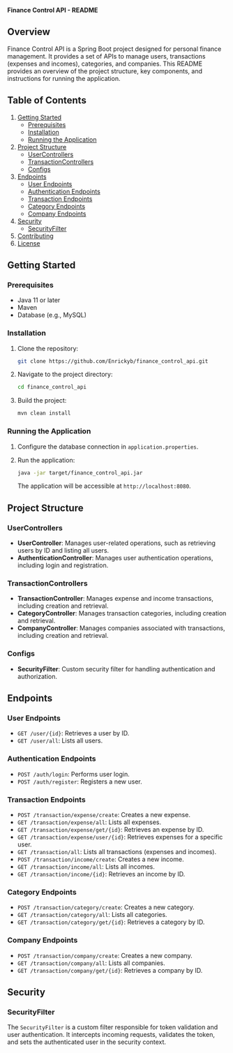 **Finance Control API - README**

## Overview

Finance Control API is a Spring Boot project designed for personal finance management. It provides a set of APIs to manage users, transactions (expenses and incomes), categories, and companies. This README provides an overview of the project structure, key components, and instructions for running the application.

## Table of Contents

1. [Getting Started](#getting-started)
    - [Prerequisites](#prerequisites)
    - [Installation](#installation)
    - [Running the Application](#running-the-application)
2. [Project Structure](#project-structure)
    - [UserControllers](#usercontrollers)
    - [TransactionControllers](#transactioncontrollers)
    - [Configs](#configs)
3. [Endpoints](#endpoints)
    - [User Endpoints](#user-endpoints)
    - [Authentication Endpoints](#authentication-endpoints)
    - [Transaction Endpoints](#transaction-endpoints)
    - [Category Endpoints](#category-endpoints)
    - [Company Endpoints](#company-endpoints)
4. [Security](#security)
    - [SecurityFilter](#securityfilter)
5. [Contributing](#contributing)
6. [License](#license)

## Getting Started

### Prerequisites

- Java 11 or later
- Maven
- Database (e.g., MySQL)

### Installation

1. Clone the repository:

   ```bash
   git clone https://github.com/Enrickyb/finance_control_api.git
   ```

2. Navigate to the project directory:

   ```bash
   cd finance_control_api
   ```

3. Build the project:

   ```bash
   mvn clean install
   ```

### Running the Application

1. Configure the database connection in `application.properties`.
2. Run the application:

   ```bash
   java -jar target/finance_control_api.jar
   ```

   The application will be accessible at `http://localhost:8080`.

## Project Structure

### UserControllers

- **UserController**: Manages user-related operations, such as retrieving users by ID and listing all users.
- **AuthenticationController**: Manages user authentication operations, including login and registration.

### TransactionControllers

- **TransactionController**: Manages expense and income transactions, including creation and retrieval.
- **CategoryController**: Manages transaction categories, including creation and retrieval.
- **CompanyController**: Manages companies associated with transactions, including creation and retrieval.

### Configs

- **SecurityFilter**: Custom security filter for handling authentication and authorization.

## Endpoints

### User Endpoints

- `GET /user/{id}`: Retrieves a user by ID.
- `GET /user/all`: Lists all users.

### Authentication Endpoints

- `POST /auth/login`: Performs user login.
- `POST /auth/register`: Registers a new user.

### Transaction Endpoints

- `POST /transaction/expense/create`: Creates a new expense.
- `GET /transaction/expense/all`: Lists all expenses.
- `GET /transaction/expense/get/{id}`: Retrieves an expense by ID.
- `GET /transaction/expense/user/{id}`: Retrieves expenses for a specific user.
- `GET /transaction/all`: Lists all transactions (expenses and incomes).
- `POST /transaction/income/create`: Creates a new income.
- `GET /transaction/income/all`: Lists all incomes.
- `GET /transaction/income/{id}`: Retrieves an income by ID.

### Category Endpoints

- `POST /transaction/category/create`: Creates a new category.
- `GET /transaction/category/all`: Lists all categories.
- `GET /transaction/category/get/{id}`: Retrieves a category by ID.

### Company Endpoints

- `POST /transaction/company/create`: Creates a new company.
- `GET /transaction/company/all`: Lists all companies.
- `GET /transaction/company/get/{id}`: Retrieves a company by ID.

## Security

### SecurityFilter

The `SecurityFilter` is a custom filter responsible for token validation and user authentication. It intercepts incoming requests, validates the token, and sets the authenticated user in the security context.

